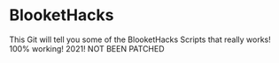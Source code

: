 # BlooketHacks
This Git will tell you some of the BlooketHacks Scripts that really works! 100% working! 2021! NOT BEEN PATCHED

